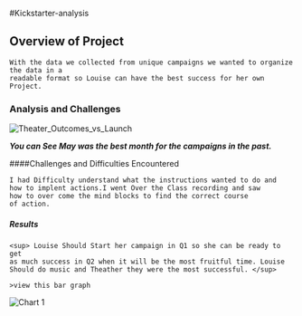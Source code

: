 #Kickstarter-analysis

## Overview of Project

    With the data we collected from unique campaigns we wanted to organize the data in a 
    readable format so Louise can have the best success for her own Project.

###   Analysis and Challenges

    
![Theater_Outcomes_vs_Launch](https://user-images.githubusercontent.com/109993695/182515113-774ae212-a6b8-4669-a70e-9c7f74745a13.png)


***You can See May was the best month for the campaigns in the past.***



####Challenges and Difficulties Encountered

    I had Difficulty understand what the instructions wanted to do and 
    how to implent actions.I went Over the Class recording and saw 
    how to over come the mind blocks to find the correct course 
    of action.
    
##### Results

    <sup> Louise Should Start her campaign in Q1 so she can be ready to get 
    as much success in Q2 when it will be the most fruitful time. Louise 
    Should do music and Theather they were the most successful. </sup>
    
    >view this bar graph

    
    
    
    
    
  ![Chart 1](https://user-images.githubusercontent.com/109993695/182516639-a35d41ce-ee0a-4f46-8c22-5d325bb0a623.png)

    
    
    
    
    
    
    
    
    
    
    
    

   
    
